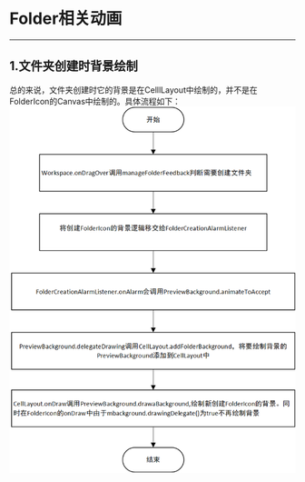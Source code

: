 # Folder相关动画
---

## 1.文件夹创建时背景绘制
总的来说，文件夹创建时它的背景是在CelllLayout中绘制的，并不是在FolderIcon的Canvas中绘制的。具体流程如下：
![FolderBackground](./images/FolderAnimation.png)
